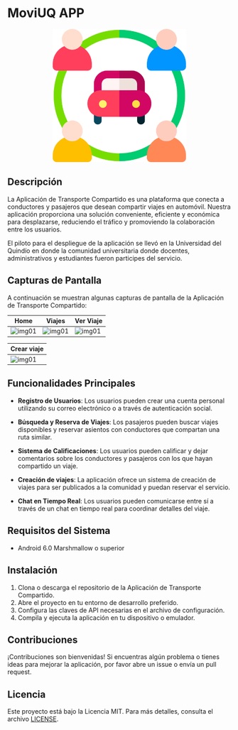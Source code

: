 # MoviUQ APP
<p align="center">
<img src="app/src/main/res/drawable/icono.png" alt="logo" style="width:300px; height:300px;">
</p>


## Descripción

La Aplicación de Transporte Compartido es una plataforma que conecta a conductores y pasajeros que desean compartir viajes en automóvil. Nuestra aplicación proporciona una solución conveniente, eficiente y económica para desplazarse, reduciendo el tráfico y promoviendo la colaboración entre los usuarios.

El piloto para el despliegue de la aplicación se llevó en la Universidad del Quindío en donde la comunidad universitaria donde docentes, administrativos y estudiantes fueron participes del servicio.

## Capturas de Pantalla

A continuación se muestran algunas capturas de pantalla de la Aplicación de Transporte Compartido:


| Home | Viajes | Ver Viaje |
| --------------------- | --------------------- | --------------------- |
| <img src="https://firebasestorage.googleapis.com/v0/b/chatbotflix-b363b.appspot.com/o/Grupo%20138.png?alt=media&token=e94d874e-9658-4991-9418-071ec3138062" alt="img01" width="300" height="auto"> | <img src="https://firebasestorage.googleapis.com/v0/b/chatbotflix-b363b.appspot.com/o/Grupo%20139.png?alt=media&token=869344c0-2ae8-4b70-85fd-7336245f3ab3" alt="img01" width="300" height="auto"> | <img src="https://firebasestorage.googleapis.com/v0/b/chatbotflix-b363b.appspot.com/o/Grupo%20140.png?alt=media&token=364b6463-73b7-40b1-9a8d-0f369c6addc6" alt="img01" width="300" height="auto"> |

| Crear viaje | 
| --------------------- | 
| <img src="https://firebasestorage.googleapis.com/v0/b/chatbotflix-b363b.appspot.com/o/Grupo%20141.png?alt=media&token=3ff9f8b6-1cd7-4e84-8516-804b7efcb216" alt="img01" width="300" height="auto"> |

## Funcionalidades Principales

- **Registro de Usuarios**: Los usuarios pueden crear una cuenta personal utilizando su correo electrónico o a través de autenticación social.

- **Búsqueda y Reserva de Viajes**: Los pasajeros pueden buscar viajes disponibles y reservar asientos con conductores que compartan una ruta similar.

- **Sistema de Calificaciones**: Los usuarios pueden calificar y dejar comentarios sobre los conductores y pasajeros con los que hayan compartido un viaje.

- **Creación de viajes**: La aplicación ofrece un sistema de creación de viajes para ser publicados a la comunidad y puedan reservar el servicio.

- **Chat en Tiempo Real**: Los usuarios pueden comunicarse entre sí a través de un chat en tiempo real para coordinar detalles del viaje.

## Requisitos del Sistema

- Android 6.0 Marshmallow o superior

## Instalación

1. Clona o descarga el repositorio de la Aplicación de Transporte Compartido.
2. Abre el proyecto en tu entorno de desarrollo preferido.
3. Configura las claves de API necesarias en el archivo de configuración.
4. Compila y ejecuta la aplicación en tu dispositivo o emulador.

## Contribuciones

¡Contribuciones son bienvenidas! Si encuentras algún problema o tienes ideas para mejorar la aplicación, por favor abre un issue o envía un pull request.

## Licencia

Este proyecto está bajo la Licencia MIT. Para más detalles, consulta el archivo [LICENSE](LICENSE).


